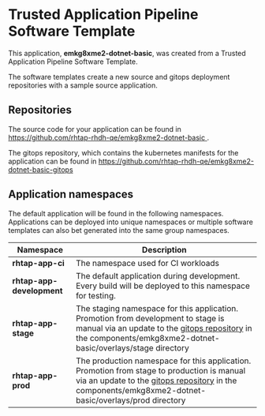 # Trusted Application Pipeline Software Template

This application, **emkg8xme2-dotnet-basic**, was created from a Trusted Application Pipeline Software Template.

The software templates create a new source and gitops deployment repositories with a sample source application. 

## Repositories

The source code for your application can be found in [https://github.com/rhtap-rhdh-qe/emkg8xme2-dotnet-basic ](https://github.com/rhtap-rhdh-qe/emkg8xme2-dotnet-basic ).
 
The gitops repository, which contains the kubernetes manifests for the application can be found in 
[https://github.com/rhtap-rhdh-qe/emkg8xme2-dotnet-basic-gitops ](https://github.com/rhtap-rhdh-qe/emkg8xme2-dotnet-basic-gitops ) 

## Application namespaces 

The default application will be found in the following namespaces. Applications can be deployed into unique namespaces or multiple software templates can also bet generated into the same group namespaces.  

|  Namespace   |  Description   |  
| -------- | -------- |
| **rhtap-app-ci** | The namespace used for CI workloads |
| **rhtap-app-development** | The default application during development. Every build will be deployed to this namespace for testing. |
| **rhtap-app-stage** | The staging namespace for this application. Promotion from development to stage is manual via an update to the [gitops repository](https://github.com/rhtap-rhdh-qe/emkg8xme2-dotnet-basic-gitops ) in the components/emkg8xme2-dotnet-basic/overlays/stage directory |
| **rhtap-app-prod** | The production namespace for this application. Promotion from stage to production is manual via an update to the [gitops repository](https://github.com/rhtap-rhdh-qe/emkg8xme2-dotnet-basic-gitops ) in the components/emkg8xme2-dotnet-basic/overlays/prod directory |